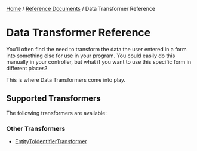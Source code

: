 [Home](../index.md) /
[Reference Documents](index.md) /
Data Transformer Reference

# Data Transformer Reference

You'll often find the need to transform the data the user entered in a form into something else for use in your program. You
could easily do this manually in your controller, but what if you want to use this specific form in different places?

This is where Data Transformers come into play.

## Supported Transformers

The following transformers are available:

### Other Transformers

* [EntityToIdentifierTransformer](transformers/entity-to-identifier-transformer.md)
